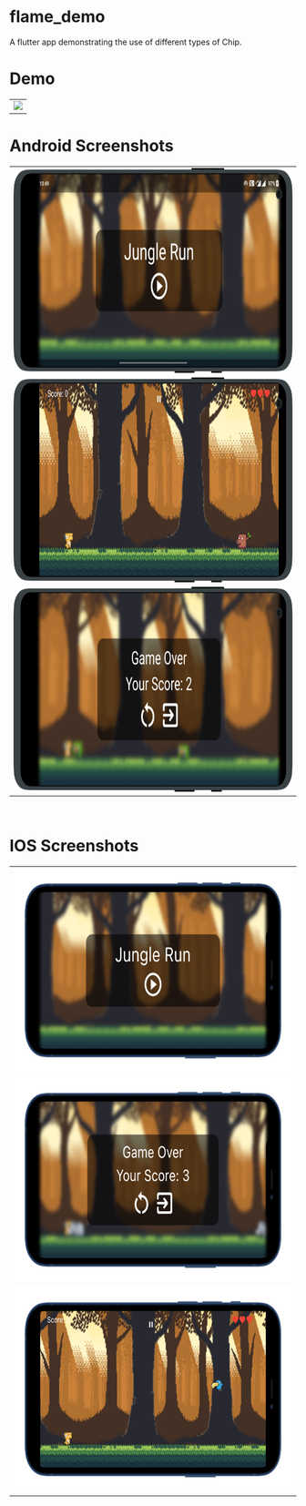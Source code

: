 # flame_demo

A flutter app demonstrating the use of different types of Chip.


# Demo
  <table>
  <tr>
  <td><img src="https://github.com/MarvelApps-Flutter/flame_demo/blob/dev/working_demo/chip_module.gif" height="480px"></td>
    </tr>
  </table>

# Android Screenshots

<table>
  <tr>
    <td><img src="https://github.com/MarvelApps-Flutter/flame_demo/blob/dev/screenshots/android/android1.png" height="360px"></td></tr>
    <tr>
    <td><img src="https://github.com/MarvelApps-Flutter/flame_demo/blob/dev/screenshots/android/android2.png" height="360px"></td></tr>
    <tr>
    <td><img src="https://github.com/MarvelApps-Flutter/flame_demo/blob/dev/screenshots/android/android3.png" height="360px"></td></tr>
 </table>
 
 


</br>

# IOS Screenshots

<table>
  <tr>
    <td><img src="https://github.com/MarvelApps-Flutter/flame_demo/blob/dev/screenshots/ios/ios1.png" height="360px"></td></tr>
    <tr>
    <td><img src="https://github.com/MarvelApps-Flutter/flame_demo/blob/dev/screenshots/ios/ios2.png" height="360px"></td></tr>
    <tr>
    <td><img src="https://github.com/MarvelApps-Flutter/flame_demo/blob/dev/screenshots/ios/ios3.png" height="360px"></td></tr>
 </table>
 




